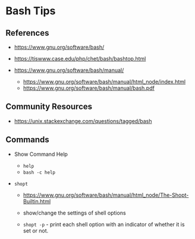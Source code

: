 
# Bash Tips

## References

- https://www.gnu.org/software/bash/

- https://tiswww.case.edu/php/chet/bash/bashtop.html

- https://www.gnu.org/software/bash/manual/
  + https://www.gnu.org/software/bash/manual/html_node/index.html
  + https://www.gnu.org/software/bash/manual/bash.pdf


## Community Resources 

- https://unix.stackexchange.com/questions/tagged/bash


## Commands

- Show Command Help
  + ```help```
  + ```bash -c help```


- ```shopt```
  + https://www.gnu.org/software/bash/manual/html_node/The-Shopt-Builtin.html

  + show/change the settings of shell options
  + ```shopt -p``` - print each shell option with an indicator of whether it is set or not.

